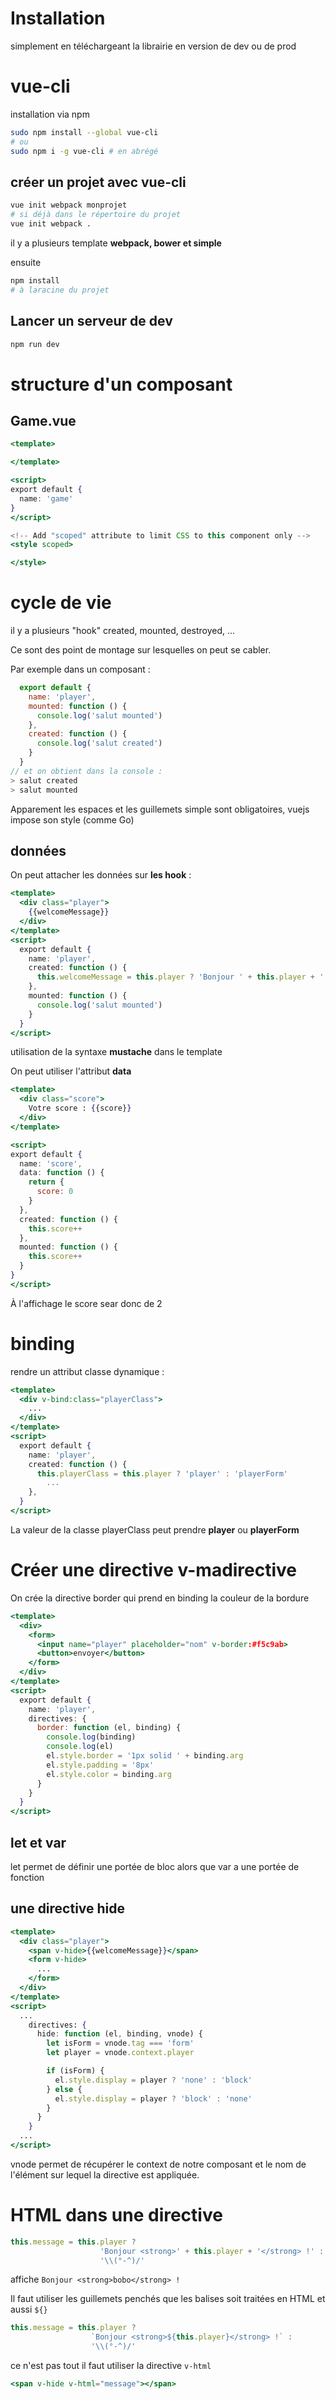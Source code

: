 # Installation

simplement en téléchargeant la librairie en version de dev ou de prod

# vue-cli

installation via npm

```sh
sudo npm install --global vue-cli
# ou
sudo npm i -g vue-cli # en abrégé
```

## créer un projet avec vue-cli

```sh
vue init webpack monprojet
# si déjà dans le répertoire du projet
vue init webpack .
```

il y a plusieurs template __webpack, bower et simple__

ensuite

```sh
npm install
# à laracine du projet
```

## Lancer un serveur de dev

```sh
npm run dev
```

# structure d'un composant

## Game.vue

```jsx
<template>

</template>

<script>
export default {
  name: 'game'
}
</script>

<!-- Add "scoped" attribute to limit CSS to this component only -->
<style scoped>

</style>
```

# cycle de vie

il y a plusieurs "hook" created, mounted, destroyed, ...

Ce sont des point de montage sur lesquelles on peut se cabler.

Par exemple dans un composant :

```jsx
  export default {
    name: 'player',
    mounted: function () {
      console.log('salut mounted')
    },
    created: function () {
      console.log('salut created')
    }
  }
// et on obtient dans la console :
> salut created
> salut mounted
```

Apparement les espaces et les guillemets simple sont obligatoires, vuejs impose son style (comme Go)

## données

On peut attacher les données sur __les hook__ :

```jsx
<template>
  <div class="player">
    {{welcomeMessage}}
  </div>
</template>
<script>
  export default {
    name: 'player',
    created: function () {
      this.welcomeMessage = this.player ? 'Bonjour ' + this.player + ' !' : 'Pas de joueur.'
    },
    mounted: function () {
      console.log('salut mounted')
    }
  }
</script>
```
utilisation de la syntaxe __mustache__ dans le template

On peut utiliser l'attribut __data__

```jsx
<template>
  <div class="score">
    Votre score : {{score}}
  </div>
</template>

<script>
export default {
  name: 'score',
  data: function () {
    return {
      score: 0
    }
  },
  created: function () {
    this.score++
  },
  mounted: function () {
    this.score++
  }
}
</script>
```
À l'affichage le score sear donc de 2

# binding

rendre un attribut classe dynamique :

```jsx
<template>
  <div v-bind:class="playerClass">
	...
  </div>
</template>
<script>
  export default {
    name: 'player',
    created: function () {
      this.playerClass = this.player ? 'player' : 'playerForm'
		...
    },
  }
</script>
```

La valeur de la classe playerClass peut prendre __player__ ou **playerForm**

# Créer une directive v-madirective

On crée la directive border qui prend en binding la couleur de la bordure

```jsx
<template>
  <div> 
    <form>
      <input name="player" placeholder="nom" v-border:#f5c9ab>
      <button>envoyer</button>
    </form>
  </div>
</template>
<script>
  export default {
    name: 'player',
    directives: {
      border: function (el, binding) {
        console.log(binding)
        console.log(el)
        el.style.border = '1px solid ' + binding.arg
        el.style.padding = '8px'
        el.style.color = binding.arg
      }
    }
  }
</script>
```

## let et var

let permet de définir une portée de bloc alors que var a une portée de fonction

## une directive hide

```jsx
<template>
  <div class="player">
    <span v-hide>{{welcomeMessage}}</span>
    <form v-hide>
      ...
    </form>
  </div>
</template>
<script>
  ...
    directives: {
      hide: function (el, binding, vnode) {
        let isForm = vnode.tag === 'form'
        let player = vnode.context.player

        if (isForm) {
          el.style.display = player ? 'none' : 'block'
        } else {
          el.style.display = player ? 'block' : 'none'
        }
      }
    }  
  ...
</script>
```

vnode permet de récupérer le context de notre composant et le nom de l'élément sur lequel la directive est appliquée.

# HTML dans une directive

```jsx
this.message = this.player ?
					'Bonjour <strong>' + this.player + '</strong> !' :
					'\\(°-^)/'
```

affiche `Bonjour <strong>bobo</strong> !`

Il faut utiliser les guillemets penchés que les balises soit traitées en HTML et aussi `${}`

```jsx
this.message = this.player ?
 				  `Bonjour <strong>${this.player}</strong> !` :
  				  '\\(°-^)/'
```

ce n'est pas tout il faut utiliser la directive `v-html`

```jsx
<span v-hide v-html="message"></span>
```